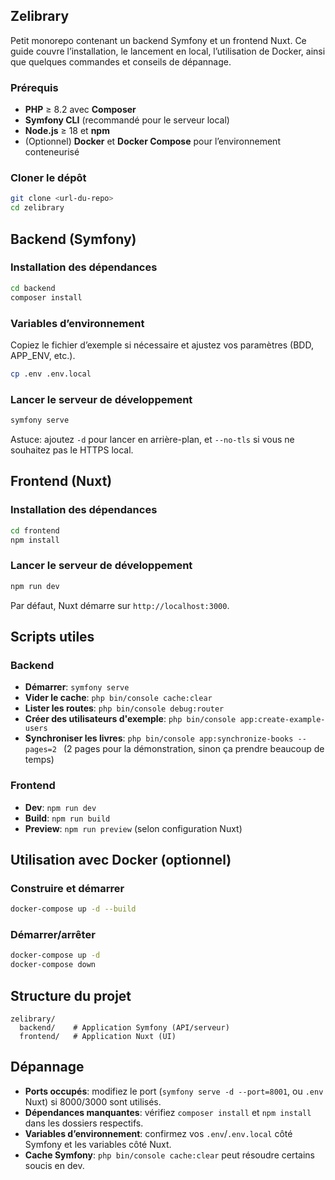 ## Zelibrary

Petit monorepo contenant un backend Symfony et un frontend Nuxt. Ce guide couvre l’installation, le lancement en local, l’utilisation de Docker, ainsi que quelques commandes et conseils de dépannage.

### Prérequis
- **PHP** ≥ 8.2 avec **Composer**
- **Symfony CLI** (recommandé pour le serveur local)
- **Node.js** ≥ 18 et **npm**
- (Optionnel) **Docker** et **Docker Compose** pour l’environnement conteneurisé

### Cloner le dépôt
```bash
git clone <url-du-repo>
cd zelibrary
```

## Backend (Symfony)

### Installation des dépendances
```bash
cd backend
composer install
```

### Variables d’environnement
Copiez le fichier d’exemple si nécessaire et ajustez vos paramètres (BDD, APP_ENV, etc.).
```bash
cp .env .env.local
```

### Lancer le serveur de développement
```bash
symfony serve
```
Astuce: ajoutez `-d` pour lancer en arrière-plan, et `--no-tls` si vous ne souhaitez pas le HTTPS local.

## Frontend (Nuxt)

### Installation des dépendances
```bash
cd frontend
npm install
```

### Lancer le serveur de développement
```bash
npm run dev
```
Par défaut, Nuxt démarre sur `http://localhost:3000`.

## Scripts utiles

### Backend
- **Démarrer**: `symfony serve`
- **Vider le cache**: `php bin/console cache:clear`
- **Lister les routes**: `php bin/console debug:router`
- **Créer des utilisateurs d'exemple**: `php bin/console app:create-example-users`
- **Synchroniser les livres**: `php bin/console app:synchronize-books --pages=2 ` (2 pages pour la démonstration, sinon ça prendre beaucoup de temps)

### Frontend
- **Dev**: `npm run dev`
- **Build**: `npm run build`
- **Preview**: `npm run preview` (selon configuration Nuxt)

## Utilisation avec Docker (optionnel)

### Construire et démarrer
```bash
docker-compose up -d --build
```

### Démarrer/arrêter
```bash
docker-compose up -d
docker-compose down
```

## Structure du projet
```text
zelibrary/
  backend/    # Application Symfony (API/serveur)
  frontend/   # Application Nuxt (UI)
```

## Dépannage
- **Ports occupés**: modifiez le port (`symfony serve -d --port=8001`, ou `.env` Nuxt) si 8000/3000 sont utilisés.
- **Dépendances manquantes**: vérifiez `composer install` et `npm install` dans les dossiers respectifs.
- **Variables d’environnement**: confirmez vos `.env`/`.env.local` côté Symfony et les variables côté Nuxt.
- **Cache Symfony**: `php bin/console cache:clear` peut résoudre certains soucis en dev.
